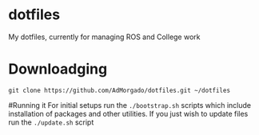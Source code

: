 # dotfiles
My dotfiles, currently for managing ROS and College work

# Downloadging
```
git clone https://github.com/AdMorgado/dotfiles.git ~/dotfiles
```

#Running it
For initial setups run the ```./bootstrap.sh``` scripts which include installation of packages and other utilities.
If you just wish to update files run the ```./update.sh``` script
